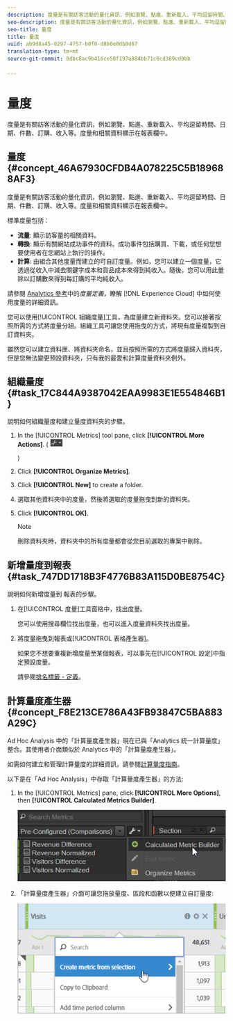 ```yaml
---
description: 度量是有關訪客活動的量化資訊，例如瀏覽、點進、重新載入、平均逗留時間、日期、件數、訂購、收入等。度量和相關資料顯示在報表欄中。
seo-description: 度量是有關訪客活動的量化資訊，例如瀏覽、點進、重新載入、平均逗留時間、日期、件數、訂購、收入等。度量和相關資料顯示在報表欄中。
seo-title: 量度
title: 量度
uuid: ab9d8a45-0297-4757-b0f0-d8b0e0db8d67
translation-type: tm+mt
source-git-commit: 0dbc8ac9b416ce50f197a884bb71c6cd389cd0bb

---
```



# 量度

度量是有關訪客活動的量化資訊，例如瀏覽、點進、重新載入、平均逗留時間、日期、件數、訂購、收入等。度量和相關資料顯示在報表欄中。

## 量度 {#concept_46A67930CFDB4A078225C5B189688AF3}

度量是有關訪客活動的量化資訊，例如瀏覽、點進、重新載入、平均逗留時間、日期、件數、訂購、收入等。度量和相關資料顯示在報表欄中。

標準度量包括︰

* **流量**: 顯示訪客量的相關資料。
* **轉換**: 顯示有關網站成功事件的資料。成功事件包括購買、下載，或任何您想要使用者在您網站上執行的操作。
* **計算**: 由組合其他度量而建立的可自訂度量。例如，您可以建立一個度量，它透過從收入中減去關鍵字成本和貨品成本來得到純收入。隨後，您可以用此量除以訂購數來得到每訂購的平均純收入。

請參閱 [Analytics 參考](https://marketing.adobe.com/resources/help/en_US/reference/metrics.html)中的&#x200B;*度量定義*，瞭解 [!DNL Experience Cloud] 中如何使用度量的詳細資訊。

您可以使用[!UICONTROL 組織度量]工具，為度量建立新資料夾。您可以接著按照所需的方式將度量分組。組織工具可讓您使用拖曳的方式，將現有度量複製到自訂資料夾。

雖然您可以建立資料匣、將資料夾命名，並且按照所需的方式將度量歸入資料夾，但是您無法變更預設資料夾，只有我的最愛和計算度量資料夾例外。

## 組織量度 {#task_17C844A9387042EAA9983E1E554846B1}

說明如何組織量度和建立量度資料夾的步驟。

<!-- 

t_organize_metrics.xml

 -->

1. In the [!UICONTROL Metrics] tool pane, click **[!UICONTROL More Actions]**. (  ![](assets/tools_icon.png)

   )
1. Click **[!UICONTROL Organize Metrics]**.
1. Click **[!UICONTROL New]** to create a folder.
1. 選取其他資料夾中的度量，然後將選取的度量拖曳到新的資料夾。
1. Click **[!UICONTROL OK]**.

   >[!NOTE]
   >
   >刪除資料夾時，資料夾中的所有度量都會從您目前選取的專案中刪除。

## 新增量度到報表 {#task_747DD1718B3F4776B83A115D0BE8754C}

說明如何新增度量到   報表的步驟。

<!-- 

t_add_metrics_dsc.xml

 -->

1. 在[!UICONTROL 度量]工具窗格中，找出度量。

   您可以使用搜尋欄位找出度量，也可以進入度量資料夾找出度量。

1. 將度量拖曳到報表或[!UICONTROL 表格產生器]。

   如果您不想要重複新增度量至某個報表，可以事先在[!UICONTROL 設定]中指定預設度量。

   請參閱[排名標籤 - 定義](../../analyze/ad-hoc-analysis/c-global-settings.md#reference_FB9BADD7E3DA42C1BB2A02A6E9D5C1CF)。

## 計算量度產生器 {#concept_F8E213CE786A43FB93847C5BA883A29C}

Ad Hoc Analysis 中的「計算量度產生器」現在已與「Analytics 統一計算量度」整合。其使用者介面類似於 Analytics 中的「計算量度產生器」。

<!-- 

c_calc_metric_builder.xml

 -->

如需如何建立和管理計算量度的詳細資訊，請參閱[計算量度指南](https://marketing.adobe.com/resources/help/en_US/analytics/calcmetrics/)。

以下是在「Ad Hoc Analysis」中存取「計算量度產生器」的方法:

1. In the [!UICONTROL Metrics] pane, click **[!UICONTROL More Options]**, then **[!UICONTROL Calculated Metrics Builder]**.

   ![](assets/more_options_calc.png)

1. 「計算量度產生器」介面可讓您拖放量度、區段和函數以便建立自訂量度:

   ![](assets/calc_metrics.png)

